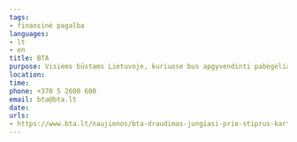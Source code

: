 ```yaml
---
tags:
- finansinė pagalba
languages:
- lt
- en
title: BTA
purpose: Visiems būstams Lietuvoje, kuriuose bus apgyvendinti pabėgėliai iš Ukrainos, bendrovė suteiks nemokamą gyventojų turto draudimo paslaugą. Šis draudimas galios susisiekus su įmone ir veiks nuo pabėgėlių įsikėlimo į patalpas.
location: 
time: 
phone: +370 5 2600 600
email: bta@bta.lt
date: 
urls:
- https://www.bta.lt/naujienos/bta-draudimas-jungiasi-prie-stiprus-kartu-nemokamai-draus-turta-skirta-ukrainos-karo-pabegeliams
---
```

